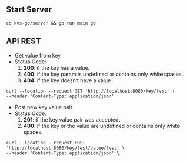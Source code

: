 ## Start Server

`cd kvs-go/server && go run main.go`

## API REST

- Get value from key
- Status Code:
  1. **200**: if the key has a value.
  2. **400**: if the key param is undefined or contains only white spaces.
  3. **404**: if the key doesn’t have a value.

```
curl --location --request GET 'http://localhost:8080/key/test' \
--header 'Content-Type: application/json'
```

- Post new key value pair
- Status Code:
  1. **201**: if the key value pair was accepted.
  2. **400**: if the key or the value are undefined or contains only white spaces.

```
curl --location --request POST 'http://localhost:8080/key/test/value/test' \
--header 'Content-Type: application/json' \
```
